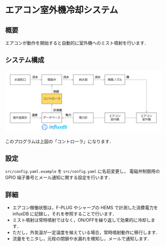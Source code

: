 # エアコン室外機冷却システム

## 概要

エアコンが動作を開始すると自動的に室外機へのミスト噴射を行います．


## システム構成

![システム構成](./img/システム構成.png)

このプログラムは上図の「コントローラ」になります．

## 設定

`src/config.yaml.example` を `src/config.yaml` に名前変更し，
電磁弁制御用の GPIO 端子番号とメール通知に関する設定を行います．

## 詳細

- エアコン稼働状態は，F-PLUG やシャープの HEMS で計測した消費電力を infuxDB に記録し，それを参照することで行います．
- ミスト噴射は常時噴射ではなく，ON/OFFを繰り返して効果的に冷却します．
- ただし，外気温が一定温度を候えている場合，常時噴射動作に移行します．
- 流量をモニタし，元栓の閉鎖や水漏れを検知し，メールで通知します．
